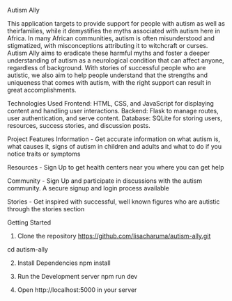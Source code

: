 Autism Ally

This application targets to provide support for people with autism as well as theirfamilies, while it demystifies the myths associated with autism here in Africa. In many African communities, autism is often misunderstood and stigmatized, with misconceptions attributing it to witchcraft or curses. Autism Ally aims to eradicate these harmful myths and foster a deeper understanding of autism as a neurological condition that can affect anyone, regardless of background. With stories of successful people who are autistic, we also aim to help people understand that the strengths and uniqueness that comes with autism, with the right support can result in great accomplishments.

Technologies Used
 Frontend: HTML, CSS, and JavaScript for displaying content and handling user interactions.
 Backend: Flask to manage routes, user authentication, and serve content.
 Database: SQLite for storing users, resources, success stories, and discussion posts.


Project Features
Information - Get accurate information on what autism is, what causes it, signs of autism in children and adults and what to do if you notice traits or symptoms

Resources - Sign Up to get health centers near you where you can get help

Community - Sign Up and participate in discussions with the autism community. A secure signup and login process available

Stories - Get inspired with successful, well known figures who are autistic through the stories section


Getting Started

1. Clone the repository
https://github.com/lisacharuma/autism-ally.git

cd autism-ally

2. Install Dependencies
npm install

3. Run the Development server
npm run dev

4. Open http://localhost:5000 in your server


